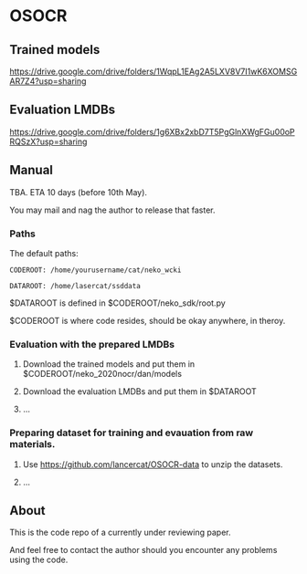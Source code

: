 # OSOCR
## Trained models
https://drive.google.com/drive/folders/1WqpL1EAg2A5LXV8V7I1wK6XOMSGAR7Z4?usp=sharing
## Evaluation LMDBs
https://drive.google.com/drive/folders/1g6XBx2xbD7T5PgGlnXWgFGu00oPRQSzX?usp=sharing
## Manual

TBA. ETA 10 days (before 10th May).

You may mail and nag the author to release that faster. 

### Paths
The default paths:
    
    CODEROOT: /home/yourusername/cat/neko_wcki
    
    DATAROOT: /home/lasercat/ssddata
$DATAROOT is defined in $CODEROOT/neko_sdk/root.py 

$CODEROOT is where code resides, should be okay anywhere, in theroy. 


### Evaluation with the prepared LMDBs
1. Download the trained models and put them in $CODEROOT/neko_2020nocr/dan/models

2. Download the evaluation LMDBs and put them in $DATAROOT

3. ...

### Preparing dataset for training and evauation from raw materials.
1. Use https://github.com/lancercat/OSOCR-data to unzip the datasets.

2. ...

## About
This is the code repo of a currently under reviewing paper. 

And feel free to contact the author should you encounter any problems using the code.
